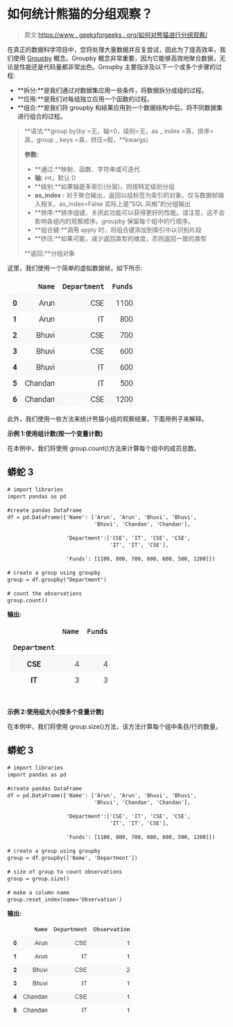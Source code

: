 # 如何统计熊猫的分组观察？

> 原文:[https://www . geeksforgeeks . org/如何对熊猫进行分组观察/](https://www.geeksforgeeks.org/how-to-count-observations-by-group-in-pandas/)

在真正的数据科学项目中，您将处理大量数据并反复尝试，因此为了提高效率，我们使用 [Groupby](https://www.geeksforgeeks.org/pandas-groupby/) 概念。Groupby 概念非常重要，因为它能够高效地聚合数据，无论是性能还是代码量都非常出色。Groupby 主要指涉及以下一个或多个步骤的过程:

*   **拆分:**是我们通过对数据集应用一些条件，将数据拆分成组的过程。
*   **应用:**是我们对每组独立应用一个函数的过程。
*   **组合:**是我们将 groupby 和结果应用到一个数据结构中后，将不同数据集进行组合的过程。

> **语法:**group by(by =无，轴=0，级别=无，as _ index =真，排序=真，group _ keys =真，挤压=假，**kwargs)
> 
> **参数:**
> 
> *   **通过:**映射、函数、字符串或可迭代
> *   **轴:** int，默认 0
> *   **级别:**如果轴是多索引(分层)，则按特定级别分组
> *   **as_index :** 对于聚合输出，返回以组标签为索引的对象。仅与数据帧输入相关。as_index=False 实际上是“SQL 风格”的分组输出
> *   **排序:**排序组键。关闭此功能可以获得更好的性能。请注意，这不会影响各组内的观察顺序。groupby 保留每个组中的行顺序。
> *   **组合键:**调用 apply 时，将组合键添加到索引中以识别片段
> *   **挤压:**如果可能，减少返回类型的维度，否则返回一致的类型
> 
> **返回:**分组对象

这里，我们使用一个简单的虚拟数据帧，如下所示:

![](img/c814a6dd3dcac694706653cae231baea.png)

此外，我们使用一些方法来统计熊猫小组的观察结果，下面用例子来解释。

**示例 1:使用组计数(按一个变量计数)**

在本例中，我们将使用 group.count()方法来计算每个组中的成员总数。

## 蟒蛇 3

```
# import libraries
import pandas as pd

#create pandas DataFrame
df = pd.DataFrame({'Name': ['Arun', 'Arun', 'Bhuvi', 'Bhuvi',
                            'Bhuvi', 'Chandan', 'Chandan'],

                   'Department':['CSE', 'IT', 'CSE', 'CSE',
                                 'IT', 'IT', 'CSE'],

                   'Funds': [1100, 800, 700, 600, 600, 500, 1200]})

# create a group using groupby
group = df.groupby("Department")

# count the observations
group.count()
```

**输出:**

![](img/d557694c154afe9881e7008b3607c00b.png)

**示例 2:使用组大小(按多个变量计数)**

在本例中，我们将使用 group.size()方法，该方法计算每个组中条目/行的数量。

## 蟒蛇 3

```
# import libraries
import pandas as pd

#create pandas DataFrame
df = pd.DataFrame({'Name': ['Arun', 'Arun', 'Bhuvi', 'Bhuvi', 
                            'Bhuvi', 'Chandan', 'Chandan'],

                   'Department':['CSE', 'IT', 'CSE', 'CSE', 
                                 'IT', 'IT', 'CSE'],

                   'Funds': [1100, 800, 700, 600, 600, 500, 1200]})

# create a group using groupby
group = df.groupby(['Name', 'Department'])

# size of group to count observations
group = group.size()

# make a column name 
group.reset_index(name='Observation')
```

**输出:**

![](img/9b35161285455975ed18089d82f7c2c9.png)